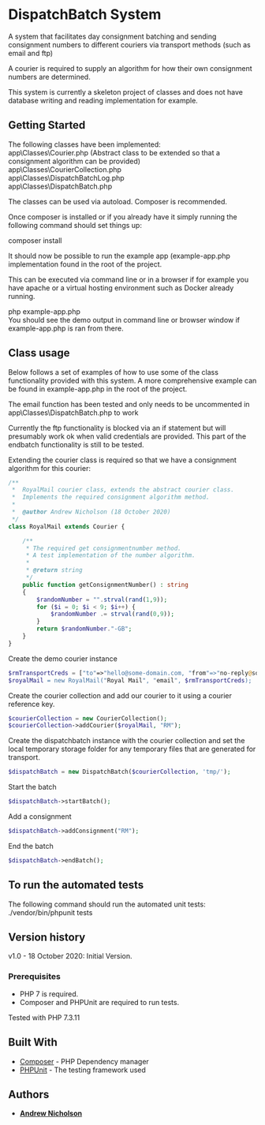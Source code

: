 # DispatchBatch System

A system that facilitates day consignment batching and sending consignment
    numbers to different couriers via transport methods (such as email and ftp)

A courier is required to supply an algorithm for how their own consignment
    numbers are determined.

This system is currently a skeleton project of classes and does not have database
    writing and reading implementation for example.

## Getting Started
The following classes have been implemented:\
app\Classes\Courier.php (Abstract class to be extended so that a consignment algorithm can be provided)\
app\Classes\CourierCollection.php\
app\Classes\DispatchBatchLog.php\
app\Classes\DispatchBatch.php

The classes can be used via autoload. Composer is recommended.

Once composer is installed or if you already have it simply running the following command should set things up:

composer install

It should now be possible to run the example app (example-app.php implementation found in the root of the project.

This can be executed via command line or in a browser if for example you have apache or
    a virtual hosting environment such as Docker already running.

php example-app.php\
You should see the demo output in command line or browser window if example-app.php is ran from there.

## Class usage
Below follows a set of examples of how to use some of the class functionality provided with this system.
A more comprehensive example can be found in example-app.php in the root of the project.

The email function has been tested and only needs to be uncommented in\
app\Classes\DispatchBatch.php to work

Currently the ftp functionality is blocked via an if statement but will presumably work ok when
    valid credentials are provided. This part of the endbatch functionality is still to be tested.

Extending the courier class is required so that we have a consignment algorithm for this courier:
```php
/**
 *  RoyalMail courier class, extends the abstract courier class.
 *  Implements the required consignment algorithm method.
 * 
 *  @author Andrew Nicholson (18 October 2020)
 */
class RoyalMail extends Courier {

    /**
     * The required get consignmentnumber method.
     * A test implementation of the number algorithm.
     * 
     * @return string
     */
	public function getConsignmentNumber() : string
	{
		$randomNumber = "".strval(rand(1,9));
		for ($i = 0; $i < 9; $i++) {
			$randomNumber .= strval(rand(0,9));
		}
		return $randomNumber."-GB";
	}
}
```

Create the demo courier instance
```php
$rmTransportCreds = ["to"=>"hello@some-domain.com, "from"=>"no-reply@some-domain.com"];
$royalMail = new RoyalMail("Royal Mail", "email", $rmTransportCreds);
```

Create the courier collection and add our courier to it using a courier reference key.
```php
$courierCollection = new CourierCollection();
$courierCollection->addCourier($royalMail, "RM");
```

Create the dispatchbatch instance with the courier collection and set the local
    temporary storage folder for any temporary files that are generated for transport. 
```php
$dispatchBatch = new DispatchBatch($courierCollection, 'tmp/');
```

Start the batch
```php
$dispatchBatch->startBatch();
```

Add a consignment
```php
$dispatchBatch->addConsignment("RM");
```

End the batch
```php
$dispatchBatch->endBatch();
```

##	To run the automated tests
The following command should run the automated unit tests:\
./vendor/bin/phpunit tests

## Version history
v1.0 - 18 October 2020: Initial Version. 

### Prerequisites
- PHP 7 is required.
- Composer and PHPUnit are required to run tests.

Tested with PHP 7.3.11

## Built With

* [Composer](https://getcomposer.org/) - PHP Dependency manager
* [PHPUnit](https://phpunit.de/) - The testing framework used

## Authors

* **[Andrew Nicholson](https://github.com/agdnicholson)**

